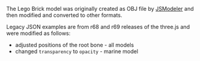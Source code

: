 The Lego Brick model was originally created as OBJ file by [JSModeler](https://github.com/kovacsv/JSModeler) and then modified and converted to other formats.

Legacy JSON examples are from r68 and r69 releases of the three.js and were modified as follows:

- adjusted positions of the root bone - all models
- changed `transparency` to `opacity` - marine model
